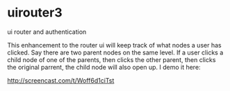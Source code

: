 uirouter3
=========

ui router and authentication

This enhancement to the router ui will keep track of what nodes a user has clicked.  Say there are two parent nodes 
on the same level.  If a user clicks a child node of one of the parents, then clicks the other parent, then clicks 
the original parrent, the child node will also open up.  I demo it here:


http://screencast.com/t/Woff6d1ciTst

